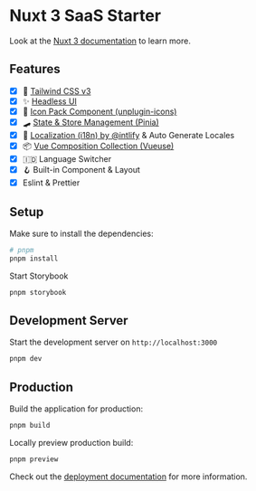 # Nuxt 3 SaaS Starter

Look at the [Nuxt 3 documentation](https://nuxt.com/docs/getting-started/introduction) to learn more.

## Features
- [x] 💨 [Tailwind CSS v3](https://tailwindcss.com/)
- [x] ✨ [Headless UI](https://headlessui.dev/)
- [x] 🔔 [Icon Pack Component (unplugin-icons)](https://icones.js.org/)
- [x] 🛹 [State & Store Management (Pinia)](https://pinia.vuejs.org/)
- [x] 🚩 [Localization (i18n) by @intlify](https://github.com/intlify/nuxt3) & Auto Generate Locales
- [x] 📦 [Vue Composition Collection (Vueuse)](https://vueuse.org/)
- [x] 🇮🇩 Language Switcher
- [x] 🪝 Built-in Component & Layout
- [x] Eslint & Prettier

## Setup

Make sure to install the dependencies:

```bash
# pnpm
pnpm install
```

Start Storybook

```bash
pnpm storybook
```


## Development Server

Start the development server on `http://localhost:3000`

```bash
pnpm dev
```

## Production

Build the application for production:

```bash
pnpm build
```

Locally preview production build:

```bash
pnpm preview
```

Check out the [deployment documentation](https://nuxt.com/docs/getting-started/deployment) for more information.
